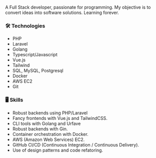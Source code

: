 A Full Stack developer, passionate for programming. My objective is to convert ideas into software solutions. Learning forever.

### 🛠️ Technologies

- PHP
- Laravel
- Golang
- Typescript/Javascript
- Vue.js
- Tailwind
- SQL, MySQL, Postgresql
- Docker
- AWS EC2
- Git
  
### 🖥️ Skills

- Robust backends using PHP/Laravel
- Fancy frontends with Vue.js and TailwindCSS.
- CLI tools with Golang and Urfave
- Robust backends with Gin.
- Container orchestration with Docker.
- AWS (Amazon Web Services) EC2. 
- GitHub CI/CD (Continuous Integration / Continuous Delivery).
- Use of design patterns and code refatoring.
